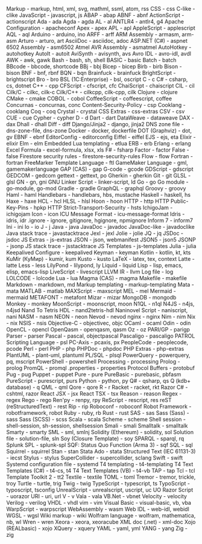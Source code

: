 Markup - markup, html, xml, svg, mathml, ssml, atom, rss
CSS - css
C-like - clike
JavaScript - javascript, js
ABAP - abap
ABNF - abnf
ActionScript - actionscript
Ada - ada
Agda - agda
AL - al
ANTLR4 - antlr4, g4
Apache Configuration - apacheconf
Apex - apex
APL - apl
AppleScript - applescript
AQL - aql
Arduino - arduino, ino
ARFF - arff
ARM Assembly - armasm, arm-asm
Arturo - arturo, art
AsciiDoc - asciidoc, adoc
ASP.NET (C#) - aspnet
6502 Assembly - asm6502
Atmel AVR Assembly - asmatmel
AutoHotkey - autohotkey
AutoIt - autoit
AviSynth - avisynth, avs
Avro IDL - avro-idl, avdl
AWK - awk, gawk
Bash - bash, sh, shell
BASIC - basic
Batch - batch
BBcode - bbcode, shortcode
BBj - bbj
Bicep - bicep
Birb - birb
Bison - bison
BNF - bnf, rbnf
BQN - bqn
Brainfuck - brainfuck
BrightScript - brightscript
Bro - bro
BSL (1C:Enterprise) - bsl, oscript
C - c
C# - csharp, cs, dotnet
C++ - cpp
CFScript - cfscript, cfc
ChaiScript - chaiscript
CIL - cil
Cilk/C - cilkc, cilk-c
Cilk/C++ - cilkcpp, cilk-cpp, cilk
Clojure - clojure
CMake - cmake
COBOL - cobol
CoffeeScript - coffeescript, coffee
Concurnas - concurnas, conc
Content-Security-Policy - csp
Cooklang - cooklang
Coq - coq
Crystal - crystal
CSS Extras - css-extras
CSV - csv
CUE - cue
Cypher - cypher
D - d
Dart - dart
DataWeave - dataweave
DAX - dax
Dhall - dhall
Diff - diff
Django/Jinja2 - django, jinja2
DNS zone file - dns-zone-file, dns-zone
Docker - docker, dockerfile
DOT (Graphviz) - dot, gv
EBNF - ebnf
EditorConfig - editorconfig
Eiffel - eiffel
EJS - ejs, eta
Elixir - elixir
Elm - elm
Embedded Lua templating - etlua
ERB - erb
Erlang - erlang
Excel Formula - excel-formula, xlsx, xls
F# - fsharp
Factor - factor
False - false
Firestore security rules - firestore-security-rules
Flow - flow
Fortran - fortran
FreeMarker Template Language - ftl
GameMaker Language - gml, gamemakerlanguage
GAP (CAS) - gap
G-code - gcode
GDScript - gdscript
GEDCOM - gedcom
gettext - gettext, po
Gherkin - gherkin
Git - git
GLSL - glsl
GN - gn, gni
GNU Linker Script - linker-script, ld
Go - go
Go module - go-module, go-mod
Gradle - gradle
GraphQL - graphql
Groovy - groovy
Haml - haml
Handlebars - handlebars, hbs, mustache
Haskell - haskell, hs
Haxe - haxe
HCL - hcl
HLSL - hlsl
Hoon - hoon
HTTP - http
HTTP Public-Key-Pins - hpkp
HTTP Strict-Transport-Security - hsts
IchigoJam - ichigojam
Icon - icon
ICU Message Format - icu-message-format
Idris - idris, idr
.ignore - ignore, gitignore, hgignore, npmignore
Inform 7 - inform7
Ini - ini
Io - io
J - j
Java - java
JavaDoc - javadoc
JavaDoc-like - javadoclike
Java stack trace - javastacktrace
Jexl - jexl
Jolie - jolie
JQ - jq
JSDoc - jsdoc
JS Extras - js-extras
JSON - json, webmanifest
JSON5 - json5
JSONP - jsonp
JS stack trace - jsstacktrace
JS Templates - js-templates
Julia - julia
Keepalived Configure - keepalived
Keyman - keyman
Kotlin - kotlin, kt, kts
KuMir (КуМир) - kumir, kum
Kusto - kusto
LaTeX - latex, tex, context
Latte - latte
Less - less
LilyPond - lilypond, ly
Liquid - liquid
Lisp - lisp, emacs, elisp, emacs-lisp
LiveScript - livescript
LLVM IR - llvm
Log file - log
LOLCODE - lolcode
Lua - lua
Magma (CAS) - magma
Makefile - makefile
Markdown - markdown, md
Markup templating - markup-templating
Mata - mata
MATLAB - matlab
MAXScript - maxscript
MEL - mel
Mermaid - mermaid
METAFONT - metafont
Mizar - mizar
MongoDB - mongodb
Monkey - monkey
MoonScript - moonscript, moon
N1QL - n1ql
N4JS - n4js, n4jsd
Nand To Tetris HDL - nand2tetris-hdl
Naninovel Script - naniscript, nani
NASM - nasm
NEON - neon
Nevod - nevod
nginx - nginx
Nim - nim
Nix - nix
NSIS - nsis
Objective-C - objectivec, objc
OCaml - ocaml
Odin - odin
OpenCL - opencl
OpenQasm - openqasm, qasm
Oz - oz
PARI/GP - parigp
Parser - parser
Pascal - pascal, objectpascal
Pascaligo - pascaligo
PATROL Scripting Language - psl
PC-Axis - pcaxis, px
PeopleCode - peoplecode, pcode
Perl - perl
PHP - php
PHPDoc - phpdoc
PHP Extras - php-extras
PlantUML - plant-uml, plantuml
PL/SQL - plsql
PowerQuery - powerquery, pq, mscript
PowerShell - powershell
Processing - processing
Prolog - prolog
PromQL - promql
.properties - properties
Protocol Buffers - protobuf
Pug - pug
Puppet - puppet
Pure - pure
PureBasic - purebasic, pbfasm
PureScript - purescript, purs
Python - python, py
Q# - qsharp, qs
Q (kdb+ database) - q
QML - qml
Qore - qore
R - r
Racket - racket, rkt
Razor C# - cshtml, razor
React JSX - jsx
React TSX - tsx
Reason - reason
Regex - regex
Rego - rego
Ren'py - renpy, rpy
ReScript - rescript, res
reST (reStructuredText) - rest
Rip - rip
Roboconf - roboconf
Robot Framework - robotframework, robot
Ruby - ruby, rb
Rust - rust
SAS - sas
Sass (Sass) - sass
Sass (SCSS) - scss
Scala - scala
Scheme - scheme
Shell session - shell-session, sh-session, shellsession
Smali - smali
Smalltalk - smalltalk
Smarty - smarty
SML - sml, smlnj
Solidity (Ethereum) - solidity, sol
Solution file - solution-file, sln
Soy (Closure Template) - soy
SPARQL - sparql, rq
Splunk SPL - splunk-spl
SQF: Status Quo Function (Arma 3) - sqf
SQL - sql
Squirrel - squirrel
Stan - stan
Stata Ado - stata
Structured Text (IEC 61131-3) - iecst
Stylus - stylus
SuperCollider - supercollider, sclang
Swift - swift
Systemd configuration file - systemd
T4 templating - t4-templating
T4 Text Templates (C#) - t4-cs, t4
T4 Text Templates (VB) - t4-vb
TAP - tap
Tcl - tcl
Template Toolkit 2 - tt2
Textile - textile
TOML - toml
Tremor - tremor, trickle, troy
Turtle - turtle, trig
Twig - twig
TypeScript - typescript, ts
TypoScript - typoscript, tsconfig
UnrealScript - unrealscript, uscript, uc
UO Razor Script - uorazor
URI - uri, url
V - v
Vala - vala
VB.Net - vbnet
Velocity - velocity
Verilog - verilog
VHDL - vhdl
vim - vim
Visual Basic - visual-basic, vb, vba
WarpScript - warpscript
WebAssembly - wasm
Web IDL - web-idl, webidl
WGSL - wgsl
Wiki markup - wiki
Wolfram language - wolfram, mathematica, nb, wl
Wren - wren
Xeora - xeora, xeoracube
XML doc (.net) - xml-doc
Xojo (REALbasic) - xojo
XQuery - xquery
YAML - yaml, yml
YANG - yang
Zig - zig